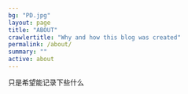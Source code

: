 ```yaml
---
bg: "PD.jpg"
layout: page
title: "ABOUT"
crawlertitle: "Why and how this blog was created"
permalink: /about/
summary: ""
active: about
---
```


只是希望能记录下些什么